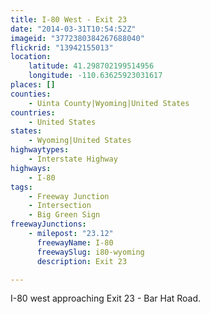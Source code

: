 ```yaml
---
title: I-80 West - Exit 23
date: "2014-03-31T10:54:52Z"
imageid: "3772380384267688040"
flickrid: "13942155013"
location:
    latitude: 41.298702199514956
    longitude: -110.63625923031617
places: []
counties:
    - Uinta County|Wyoming|United States
countries:
    - United States
states:
    - Wyoming|United States
highwaytypes:
    - Interstate Highway
highways:
    - I-80
tags:
    - Freeway Junction
    - Intersection
    - Big Green Sign
freewayJunctions:
    - milepost: "23.12"
      freewayName: I-80
      freewaySlug: i80-wyoming
      description: Exit 23

---
```

I-80 west approaching Exit 23 - Bar Hat Road.